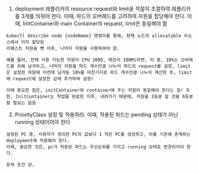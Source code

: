 1. deployment 레플리카의 resource request와 limit을 적절히 조절하여 레플리카를 3개를 띄워야 한다. 이때, 파드의 오버헤드를 고려하여 자원을 할당해야 한다. 이때, InitContainer와 main Container의 request, limit은 동일해야 함
```
kubectl describe node {nodeName} 명령어를 통해, 현재 노드의 allocatable 리소스에서 이미 할당된 
리퀘스트 자원을 뺀 이후, 나머지 자원을 사용하여야 함.

예를 들어, 전체 사용 가능한 자원이 CPU 1000, 메모리 100Mi라면, 이 중, 10%는 오버헤드를 위해 남겨두고, 나머지 자원을 파드 개수만큼 나누어 파드의 request를 설정, limit은 설정한 자원에 이전에 남겨둔 10%를 마찬가지로 파드 개수만큼 나누어 계산한 후, limit에 request에 설정한 값에 추가하여 설정!

이때 중요한 점은, initContainer와 container에 주는 자원이 동일해야 한다는 점! 또한, InitContainer는 작업을 완료한 이후, 내려가기 때문에, 자원을 3등분 할 것을 6등분 할 필요는 없음

```

2. PriorityClass 설정 및 적용하라. 이때, 적용된 파드는 pending 상태가 아닌 running 상태이어야 한다

```
설정된 PC 중, 사용자가 정의한 PC의 값보다 1 작은 PC를 생성하고, 이를 기존에 존재하는 deployment에 적용해야 한다.
이때, 중요한 것은, pc가 적용된 파드는 우선순위를 가지고 running 상태로 변경되어야 한다.

문제 조건 상,
```
   
